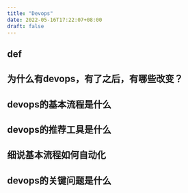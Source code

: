 ```yaml
---
title: "Devops"
date: 2022-05-16T17:22:07+08:00
draft: false
---
```


## def

## 为什么有devops，有了之后，有哪些改变？

## devops的基本流程是什么

## devops的推荐工具是什么

## 细说基本流程如何自动化

## devops的关键问题是什么


